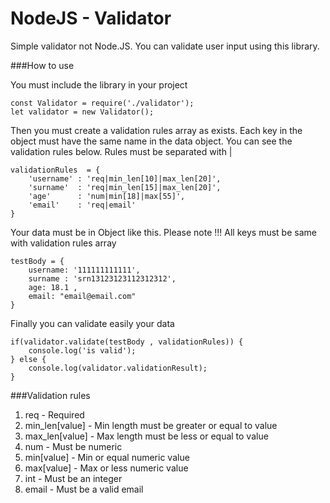 # NodeJS - Validator

Simple validator not Node.JS. You can validate user input using this library.

###How to use

You must include the library in your project
```
const Validator = require('./validator');
let validator = new Validator();
```

Then you must create a validation rules array as exists. 
Each key in the object must have the same name in the data object. You can see the validation rules below.
Rules must be separated with |
```
validationRules  = {
    'username' : 'req|min_len[10]|max_len[20]',
    'surname'  : 'req|min_len[15]|max_len[20]',
    'age'      : 'num|min[18]|max[55]',
    'email'    : 'req|email'
} 
```

Your data must be in Object like this. Please note !!! All keys must be same with validation rules array
```
testBody = {
    username: '111111111111',
    surname : 'srn13123123112312312',
    age: 18.1 ,
    email: "email@email.com"
}
```

Finally you can validate easily your data
```
if(validator.validate(testBody , validationRules)) {
    console.log('is valid');
} else {
    console.log(validator.validationResult);
}
```

###Validation rules
1)  req             - Required
2)  min_len[value]  - Min length must be greater or equal to value
3)  max_len[value]  - Max length must be less or equal to value
4)  num             - Must be numeric
5)  min[value]      - Min or equal numeric value 
6)  max[value]      - Max or less numeric value
7)  int             - Must be an integer
8)  email           - Must be a valid email